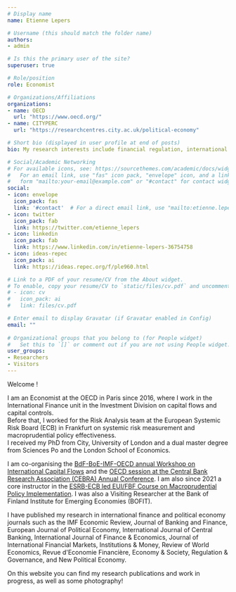 ```yaml
---
# Display name
name: Etienne Lepers

# Username (this should match the folder name)
authors:
- admin

# Is this the primary user of the site?
superuser: true

# Role/position
role: Economist

# Organizations/Affiliations
organizations:
- name: OECD
  url: "https://www.oecd.org/"
- name: CITYPERC
  url: "https://researchcentres.city.ac.uk/political-economy"

# Short bio (displayed in user profile at end of posts)
bio: My research interests include financial regulation, international macroeconomics, and political economy.

# Social/Academic Networking
# For available icons, see: https://sourcethemes.com/academic/docs/widgets/#icons
#   For an email link, use "fas" icon pack, "envelope" icon, and a link in the
#   form "mailto:your-email@example.com" or "#contact" for contact widget.
social:
- icon: envelope
  icon_pack: fas
  link: '#contact'  # For a direct email link, use "mailto:etienne.lepers@oecd.org".
- icon: twitter
  icon_pack: fab
  link: https://twitter.com/etienne_lepers
- icon: linkedin
  icon_pack: fab
  link: https://www.linkedin.com/in/etienne-lepers-36754758
- icon: ideas-repec
  icon_pack: ai
  link: https://ideas.repec.org/f/ple960.html

# Link to a PDF of your resume/CV from the About widget.
# To enable, copy your resume/CV to `static/files/cv.pdf` and uncomment the lines below.  
# - icon: cv
#   icon_pack: ai
#   link: files/cv.pdf

# Enter email to display Gravatar (if Gravatar enabled in Config)
email: ""
  
# Organizational groups that you belong to (for People widget)
#   Set this to `[]` or comment out if you are not using People widget.  
user_groups:
- Researchers
- Visitors
---
```


Welcome !

I am an Economist at the OECD in Paris since 2016, where I work in the International Finance unit in the Investment Division on capital flows and capital controls.  
Before that, I worked for the Risk Analysis team at the European Systemic Risk Board (ECB) in Frankfurt on systemic risk measurement and macroprudential policy effectiveness.  
I received my PhD from City, University of London and a dual master degree from Sciences Po and the London School of Economics. 

I am co-organising the [BdF-BoE-IMF-OECD annual Workshop on International Capital Flows]([https://www.oecd.org/investment/investment-policy/capital-flows-workshop.htm](https://www.bankofengland.co.uk/events/2024/october/5th-international-capital-flows-and-financial-policies-workshop)) and the [OECD session at the Central Bank Research Association (CEBRA) Annual Conference](https://gcfp.mit.edu/the-cebra-2021-annual-meeting-at-mit-gcfp/). I am also since 2021 a core instructor in the [ESRB-ECB led EUI/FBF Course on Macroprudential Policy Implementation](https://fbf.eui.eu/course/macroprudential-policy-implementation-academy/). I was also a Visiting Researcher at the Bank of Finland Institute for Emerging Economies (BOFIT). 

I have published my research in international finance and political economy journals such as the IMF Economic Review, Journal of Banking and Finance, European Journal of Political Economy, International Journal of Central Banking, International Journal of Finance & Economics, Journal of International Financial Markets, Institutions & Money, Review of World Economics, Revue d'Economie Financière, Economy & Society, Regulation & Governance, and New Political Economy. 

On this website you can find my research publications and work in progress, as well as some photography!
